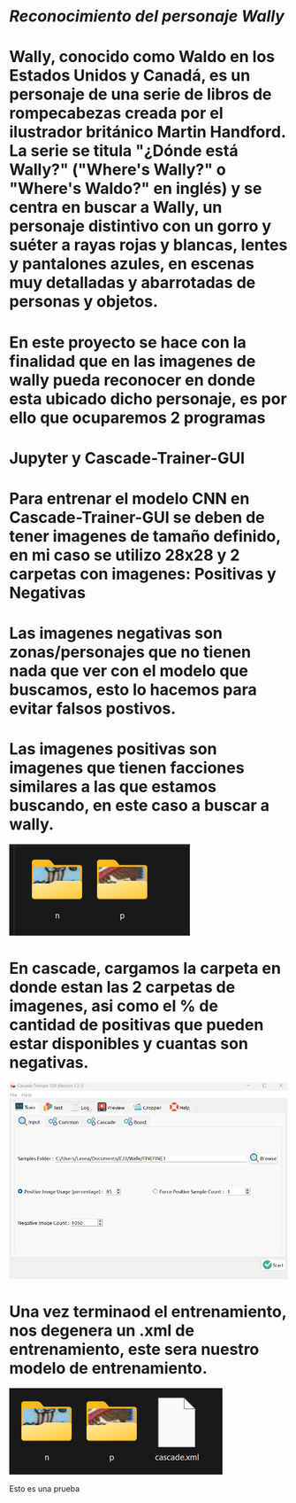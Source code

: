 # *Reconocimiento del personaje Wally*

# Wally, conocido como Waldo en los Estados Unidos y Canadá, es un personaje de una serie de libros de rompecabezas creada por el ilustrador británico Martin Handford. La serie se titula "¿Dónde está Wally?" ("Where's Wally?" o "Where's Waldo?" en inglés) y se centra en buscar a Wally, un personaje distintivo con un gorro y suéter a rayas rojas y blancas, lentes y pantalones azules, en escenas muy detalladas y abarrotadas de personas y objetos.

# En este proyecto se hace con la finalidad que en las imagenes de wally pueda reconocer en donde esta ubicado dicho personaje, es por ello que ocuparemos 2 programas

# Jupyter y Cascade-Trainer-GUI

# Para entrenar el modelo CNN en Cascade-Trainer-GUI se deben de tener imagenes de tamaño definido, en mi caso se utilizo 28x28 y 2 carpetas con imagenes: Positivas y Negativas

# Las imagenes negativas son zonas/personajes que no tienen nada que ver con el modelo que buscamos, esto lo hacemos para evitar falsos postivos.

# Las imagenes positivas son imagenes que tienen facciones similares a las que estamos buscando, en este caso a buscar a wally.

![Cascade GUI](./Images/wally1.png)

# En cascade, cargamos la carpeta en donde estan las 2 carpetas de imagenes, asi como el % de cantidad de positivas que pueden estar disponibles y cuantas son negativas.

![Cascade GUI](./Images/wally2.png)

# Una vez terminaod el entrenamiento, nos degenera un .xml de entrenamiento, este sera nuestro modelo de entrenamiento.

![Cascade GUI](./Images/wally3.png)

Esto es una prueba 


